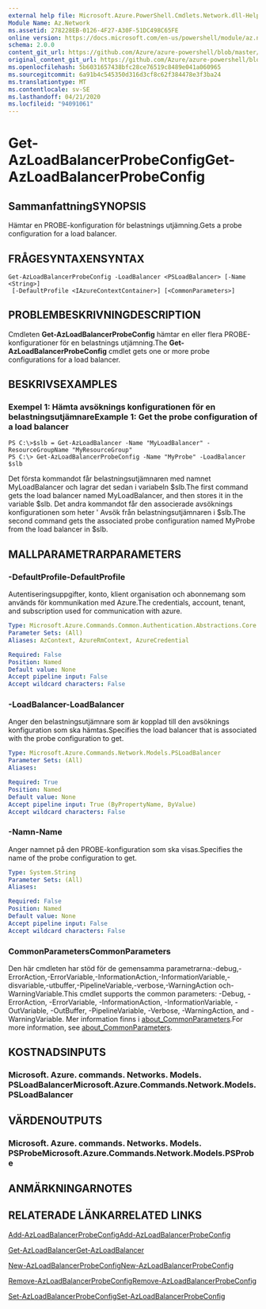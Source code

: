 ```yaml
---
external help file: Microsoft.Azure.PowerShell.Cmdlets.Network.dll-Help.xml
Module Name: Az.Network
ms.assetid: 278228EB-0126-4F27-A30F-51DC498C65FE
online version: https://docs.microsoft.com/en-us/powershell/module/az.network/get-azloadbalancerprobeconfig
schema: 2.0.0
content_git_url: https://github.com/Azure/azure-powershell/blob/master/src/Network/Network/help/Get-AzLoadBalancerProbeConfig.md
original_content_git_url: https://github.com/Azure/azure-powershell/blob/master/src/Network/Network/help/Get-AzLoadBalancerProbeConfig.md
ms.openlocfilehash: 5b6031657438bfc28ce76519c8489e041a060965
ms.sourcegitcommit: 6a91b4c545350d316d3cf8c62f384478e3f3ba24
ms.translationtype: MT
ms.contentlocale: sv-SE
ms.lasthandoff: 04/21/2020
ms.locfileid: "94091061"
---
```

# <span data-ttu-id="54d83-101">Get-AzLoadBalancerProbeConfig</span><span class="sxs-lookup"><span data-stu-id="54d83-101">Get-AzLoadBalancerProbeConfig</span></span>

## <span data-ttu-id="54d83-102">Sammanfattning</span><span class="sxs-lookup"><span data-stu-id="54d83-102">SYNOPSIS</span></span>
<span data-ttu-id="54d83-103">Hämtar en PROBE-konfiguration för belastnings utjämning.</span><span class="sxs-lookup"><span data-stu-id="54d83-103">Gets a probe configuration for a load balancer.</span></span>

## <span data-ttu-id="54d83-104">FRÅGESYNTAXEN</span><span class="sxs-lookup"><span data-stu-id="54d83-104">SYNTAX</span></span>

```
Get-AzLoadBalancerProbeConfig -LoadBalancer <PSLoadBalancer> [-Name <String>]
 [-DefaultProfile <IAzureContextContainer>] [<CommonParameters>]
```

## <span data-ttu-id="54d83-105">PROBLEMBESKRIVNING</span><span class="sxs-lookup"><span data-stu-id="54d83-105">DESCRIPTION</span></span>
<span data-ttu-id="54d83-106">Cmdleten **Get-AzLoadBalancerProbeConfig** hämtar en eller flera PROBE-konfigurationer för en belastnings utjämning.</span><span class="sxs-lookup"><span data-stu-id="54d83-106">The **Get-AzLoadBalancerProbeConfig** cmdlet gets one or more probe configurations for a load balancer.</span></span>

## <span data-ttu-id="54d83-107">BESKRIVS</span><span class="sxs-lookup"><span data-stu-id="54d83-107">EXAMPLES</span></span>

### <span data-ttu-id="54d83-108">Exempel 1: Hämta avsöknings konfigurationen för en belastningsutjämnare</span><span class="sxs-lookup"><span data-stu-id="54d83-108">Example 1: Get the probe configuration of a load balancer</span></span>
```
PS C:\>$slb = Get-AzLoadBalancer -Name "MyLoadBalancer" -ResourceGroupName "MyResourceGroup"
PS C:\> Get-AzLoadBalancerProbeConfig -Name "MyProbe" -LoadBalancer $slb
```

<span data-ttu-id="54d83-109">Det första kommandot får belastningsutjämnaren med namnet MyLoadBalancer och lagrar det sedan i variabeln $slb.</span><span class="sxs-lookup"><span data-stu-id="54d83-109">The first command gets the load balancer named MyLoadBalancer, and then stores it in the variable $slb.</span></span>
<span data-ttu-id="54d83-110">Det andra kommandot får den associerade avsöknings konfigurationen som heter ' Avsök från belastningsutjämnaren i $slb.</span><span class="sxs-lookup"><span data-stu-id="54d83-110">The second command gets the associated probe configuration named MyProbe from the load balancer in $slb.</span></span>

## <span data-ttu-id="54d83-111">MALLPARAMETRAR</span><span class="sxs-lookup"><span data-stu-id="54d83-111">PARAMETERS</span></span>

### <span data-ttu-id="54d83-112">-DefaultProfile</span><span class="sxs-lookup"><span data-stu-id="54d83-112">-DefaultProfile</span></span>
<span data-ttu-id="54d83-113">Autentiseringsuppgifter, konto, klient organisation och abonnemang som används för kommunikation med Azure.</span><span class="sxs-lookup"><span data-stu-id="54d83-113">The credentials, account, tenant, and subscription used for communication with azure.</span></span>

```yaml
Type: Microsoft.Azure.Commands.Common.Authentication.Abstractions.Core.IAzureContextContainer
Parameter Sets: (All)
Aliases: AzContext, AzureRmContext, AzureCredential

Required: False
Position: Named
Default value: None
Accept pipeline input: False
Accept wildcard characters: False
```

### <span data-ttu-id="54d83-114">-LoadBalancer</span><span class="sxs-lookup"><span data-stu-id="54d83-114">-LoadBalancer</span></span>
<span data-ttu-id="54d83-115">Anger den belastningsutjämnare som är kopplad till den avsöknings konfiguration som ska hämtas.</span><span class="sxs-lookup"><span data-stu-id="54d83-115">Specifies the load balancer that is associated with the probe configuration to get.</span></span>

```yaml
Type: Microsoft.Azure.Commands.Network.Models.PSLoadBalancer
Parameter Sets: (All)
Aliases:

Required: True
Position: Named
Default value: None
Accept pipeline input: True (ByPropertyName, ByValue)
Accept wildcard characters: False
```

### <span data-ttu-id="54d83-116">-Namn</span><span class="sxs-lookup"><span data-stu-id="54d83-116">-Name</span></span>
<span data-ttu-id="54d83-117">Anger namnet på den PROBE-konfiguration som ska visas.</span><span class="sxs-lookup"><span data-stu-id="54d83-117">Specifies the name of the probe configuration to get.</span></span>

```yaml
Type: System.String
Parameter Sets: (All)
Aliases:

Required: False
Position: Named
Default value: None
Accept pipeline input: False
Accept wildcard characters: False
```

### <span data-ttu-id="54d83-118">CommonParameters</span><span class="sxs-lookup"><span data-stu-id="54d83-118">CommonParameters</span></span>
<span data-ttu-id="54d83-119">Den här cmdleten har stöd för de gemensamma parametrarna:-debug,-ErrorAction,-ErrorVariable,-InformationAction,-InformationVariable,-disvariable,-utbuffer,-PipelineVariable,-verbose,-WarningAction och-WarningVariable.</span><span class="sxs-lookup"><span data-stu-id="54d83-119">This cmdlet supports the common parameters: -Debug, -ErrorAction, -ErrorVariable, -InformationAction, -InformationVariable, -OutVariable, -OutBuffer, -PipelineVariable, -Verbose, -WarningAction, and -WarningVariable.</span></span> <span data-ttu-id="54d83-120">Mer information finns i [about_CommonParameters](http://go.microsoft.com/fwlink/?LinkID=113216).</span><span class="sxs-lookup"><span data-stu-id="54d83-120">For more information, see [about_CommonParameters](http://go.microsoft.com/fwlink/?LinkID=113216).</span></span>

## <span data-ttu-id="54d83-121">KOSTNADS</span><span class="sxs-lookup"><span data-stu-id="54d83-121">INPUTS</span></span>

### <span data-ttu-id="54d83-122">Microsoft. Azure. commands. Networks. Models. PSLoadBalancer</span><span class="sxs-lookup"><span data-stu-id="54d83-122">Microsoft.Azure.Commands.Network.Models.PSLoadBalancer</span></span>

## <span data-ttu-id="54d83-123">VÄRDEN</span><span class="sxs-lookup"><span data-stu-id="54d83-123">OUTPUTS</span></span>

### <span data-ttu-id="54d83-124">Microsoft. Azure. commands. Networks. Models. PSProbe</span><span class="sxs-lookup"><span data-stu-id="54d83-124">Microsoft.Azure.Commands.Network.Models.PSProbe</span></span>

## <span data-ttu-id="54d83-125">ANMÄRKNINGAR</span><span class="sxs-lookup"><span data-stu-id="54d83-125">NOTES</span></span>

## <span data-ttu-id="54d83-126">RELATERADE LÄNKAR</span><span class="sxs-lookup"><span data-stu-id="54d83-126">RELATED LINKS</span></span>

[<span data-ttu-id="54d83-127">Add-AzLoadBalancerProbeConfig</span><span class="sxs-lookup"><span data-stu-id="54d83-127">Add-AzLoadBalancerProbeConfig</span></span>](./Add-AzLoadBalancerProbeConfig.md)

[<span data-ttu-id="54d83-128">Get-AzLoadBalancer</span><span class="sxs-lookup"><span data-stu-id="54d83-128">Get-AzLoadBalancer</span></span>](./Get-AzLoadBalancer.md)

[<span data-ttu-id="54d83-129">New-AzLoadBalancerProbeConfig</span><span class="sxs-lookup"><span data-stu-id="54d83-129">New-AzLoadBalancerProbeConfig</span></span>](./New-AzLoadBalancerProbeConfig.md)

[<span data-ttu-id="54d83-130">Remove-AzLoadBalancerProbeConfig</span><span class="sxs-lookup"><span data-stu-id="54d83-130">Remove-AzLoadBalancerProbeConfig</span></span>](./Remove-AzLoadBalancerProbeConfig.md)

[<span data-ttu-id="54d83-131">Set-AzLoadBalancerProbeConfig</span><span class="sxs-lookup"><span data-stu-id="54d83-131">Set-AzLoadBalancerProbeConfig</span></span>](./Set-AzLoadBalancerProbeConfig.md)


